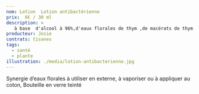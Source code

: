 ```yaml
---
nom: Lotion  Lotion antibactérienne
prix:  6€ / 30 ml
description: >
   à base  d'alcool à 96%,d'eaux florales de thym ,de macérats de thym ,lavande et d'hysope,et d'huile essentielles de citron,ravintsara,NiaouliTea tree,lavande aspic.
producteur: Josie
contrats: tisanes
tags: 
  - santé
  - plante
illustration: ./media/lotion-antibacterienne.jpg
---
```


Synergie d’eaux florales à utiliser en externe, à vaporiser ou à appliquer au coton, Bouteille en verre teinté